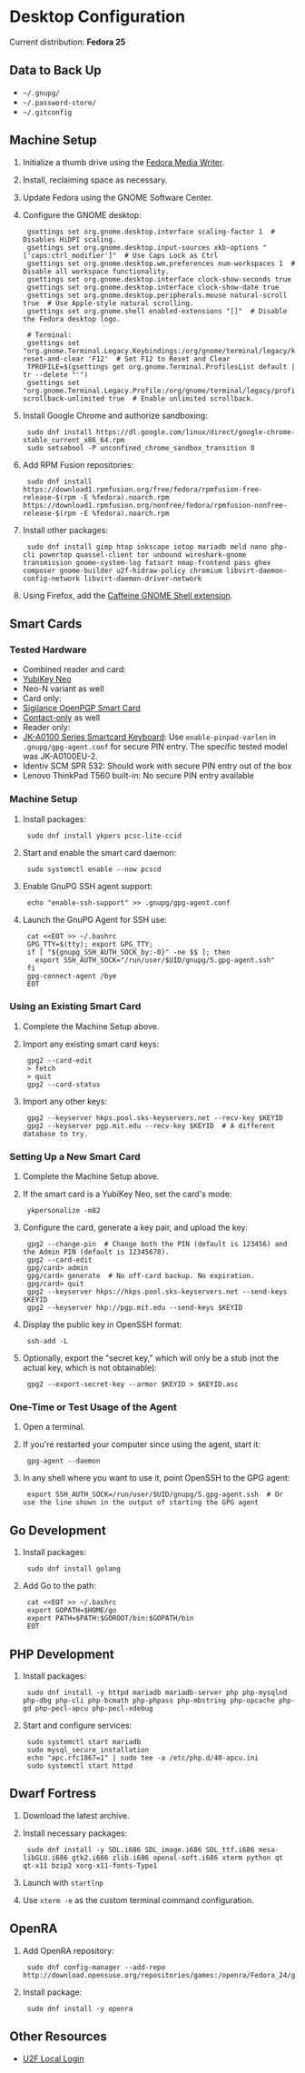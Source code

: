 # Desktop Configuration

Current distribution: **Fedora 25**

## Data to Back Up
* `~/.gnupg/`
* `~/.password-store/`
* `~/.gitconfig`

## Machine Setup
1. Initialize a thumb drive using the [Fedora Media Writer](https://fedoraproject.org/wiki/How_to_create_and_use_Live_USB#Quickstart:_Using_Fedora_Media_Writer).
1. Install, reclaiming space as necessary.
1. Update Fedora using the GNOME Software Center.
1. Configure the GNOME desktop:

        gsettings set org.gnome.desktop.interface scaling-factor 1  # Disables HiDPI scaling.
        gsettings set org.gnome.desktop.input-sources xkb-options "['caps:ctrl_modifier']"  # Use Caps Lock as Ctrl
        gsettings set org.gnome.desktop.wm.preferences num-workspaces 1  # Disable all workspace functionality.
        gsettings set org.gnome.desktop.interface clock-show-seconds true
        gsettings set org.gnome.desktop.interface clock-show-date true
        gsettings set org.gnome.desktop.peripherals.mouse natural-scroll true  # Use Apple-style natural scrolling.
        gsettings set org.gnome.shell enabled-extensions "[]"  # Disable the Fedora desktop logo.
        
        # Terminal:
        gsettings set "org.gnome.Terminal.Legacy.Keybindings:/org/gnome/terminal/legacy/keybindings/" reset-and-clear 'F12'  # Set F12 to Reset and Clear
        TPROFILE=$(gsettings get org.gnome.Terminal.ProfilesList default | tr --delete "'")
        gsettings set "org.gnome.Terminal.Legacy.Profile:/org/gnome/terminal/legacy/profiles:/:$TPROFILE/" scrollback-unlimited true  # Enable unlimited scrollback.

1. Install Google Chrome and authorize sandboxing:

        sudo dnf install https://dl.google.com/linux/direct/google-chrome-stable_current_x86_64.rpm
        sudo setsebool -P unconfined_chrome_sandbox_transition 0

1. Add RPM Fusion repositories:

        sudo dnf install https://download1.rpmfusion.org/free/fedora/rpmfusion-free-release-$(rpm -E %fedora).noarch.rpm https://download1.rpmfusion.org/nonfree/fedora/rpmfusion-nonfree-release-$(rpm -E %fedora).noarch.rpm

1. Install other packages:

        sudo dnf install gimp htop inkscape iotop mariadb meld nano php-cli powertop quassel-client tor unbound wireshark-gnome transmission gnome-system-log fatsort nmap-frontend pass ghex composer gnome-builder u2f-hidraw-policy chromium libvirt-daemon-config-network libvirt-daemon-driver-network

1. Using Firefox, add the [Caffeine GNOME Shell extension](https://extensions.gnome.org/extension/517/caffeine/).

## Smart Cards

### Tested Hardware

* Combined reader and card:
 * [YubiKey Neo](https://www.yubico.com/products/yubikey-hardware/yubikey-neo/)
  * Neo-N variant as well
* Card only:
 * [Sigilance OpenPGP Smart Card](https://www.sigilance.com/)
  * [Contact-only](https://www.sigilance.com/store/contact-cards/) as well
* Reader only:
 * [JK-A0100 Series Smartcard Keyboard](http://cherryamericas.com/product/jk-a0100eu-smartcard-keyboard/): Use `enable-pinpad-varlen` in `.gnupg/gpg-agent.conf` for secure PIN entry. The specific tested model was JK-A0100EU-2.
 * Identiv SCM SPR 532: Should work with secure PIN entry out of the box
 * Lenovo ThinkPad T560 built-in: No secure PIN entry available

### Machine Setup

1. Install packages:

        sudo dnf install ykpers pcsc-lite-ccid

1. Start and enable the smart card daemon:

        sudo systemctl enable --now pcscd

1. Enable GnuPG SSH agent support:

        echo "enable-ssh-support" >> .gnupg/gpg-agent.conf
        
1. Launch the GnuPG Agent for SSH use:

        cat <<EOT >> ~/.bashrc
        GPG_TTY=$(tty); export GPG_TTY;
        if [ "${gnupg_SSH_AUTH_SOCK_by:-0}" -ne $$ ]; then
          export SSH_AUTH_SOCK="/run/user/$UID/gnupg/S.gpg-agent.ssh"
        fi
        gpg-connect-agent /bye
        EOT

### Using an Existing Smart Card

1. Complete the Machine Setup above.
1. Import any existing smart card keys:

        gpg2 --card-edit
        > fetch
        > quit
        gpg2 --card-status

1. Import any other keys:

        gpg2 --keyserver hkps.pool.sks-keyservers.net --recv-key $KEYID
        gpg2 --keyserver pgp.mit.edu --recv-key $KEYID  # A different database to try.

### Setting Up a New Smart Card

1. Complete the Machine Setup above.
1. If the smart card is a YubiKey Neo, set the card's mode:

        ykpersonalize -m82

1. Configure the card, generate a key pair, and upload the key:

        gpg2 --change-pin  # Change both the PIN (default is 123456) and the Admin PIN (default is 12345678).
        gpg2 --card-edit
        gpg/card> admin
        gpg/card> generate  # No off-card backup. No expiration.
        gpg/card> quit
        gpg2 --keyserver hkps://hkps.pool.sks-keyservers.net --send-keys $KEYID
        gpg2 --keyserver hkp://pgp.mit.edu --send-keys $KEYID

1. Display the public key in OpenSSH format:

        ssh-add -L

1. Optionally, export the "secret key," which will only be a stub (not the actual key, which is not obtainable):

        gpg2 --export-secret-key --armor $KEYID > $KEYID.asc

### One-Time or Test Usage of the Agent

1. Open a terminal.
1. If you're restarted your computer since using the agent, start it:

        gpg-agent --daemon

1. In any shell where you want to use it, point OpenSSH to the GPG agent:

        export SSH_AUTH_SOCK=/run/user/$UID/gnupg/S.gpg-agent.ssh  # Or use the line shown in the output of starting the GPG agent

## Go Development

1. Install packages:

        sudo dnf install golang

1. Add Go to the path:

        cat <<EOT >> ~/.bashrc
        export GOPATH=$HOME/go
        export PATH=$PATH:$GOROOT/bin:$GOPATH/bin
        EOT

## PHP Development

1. Install packages:

        sudo dnf install -y httpd mariadb mariadb-server php php-mysqlnd php-dbg php-cli php-bcmath php-phpass php-mbstring php-opcache php-gd php-pecl-apcu php-pecl-xdebug

1. Start and configure services:

        sudo systemctl start mariadb
        sudo mysql_secure_installation
        echo "apc.rfc1867=1" | sudo tee -a /etc/php.d/40-apcu.ini
        sudo systemctl start httpd

## Dwarf Fortress
1. Download the latest archive.
1. Install necessary packages:

        sudo dnf install -y SDL.i686 SDL_image.i686 SDL_ttf.i686 mesa-libGLU.i686 gtk2.i686 zlib.i686 openal-soft.i686 xterm python qt qt-x11 bzip2 xorg-x11-fonts-Type1

1. Launch with `startlnp`
1. Use `xterm -e` as the custom terminal command configuration.

## OpenRA

1. Add OpenRA repository:

        sudo dnf config-manager --add-repo http://download.opensuse.org/repositories/games:/openra/Fedora_24/games:openra.repo

1. Install package:

        sudo dnf install -y openra
        
## Other Resources

* [U2F Local Login](http://blog.liw.fi/posts/u2f-pam/)

